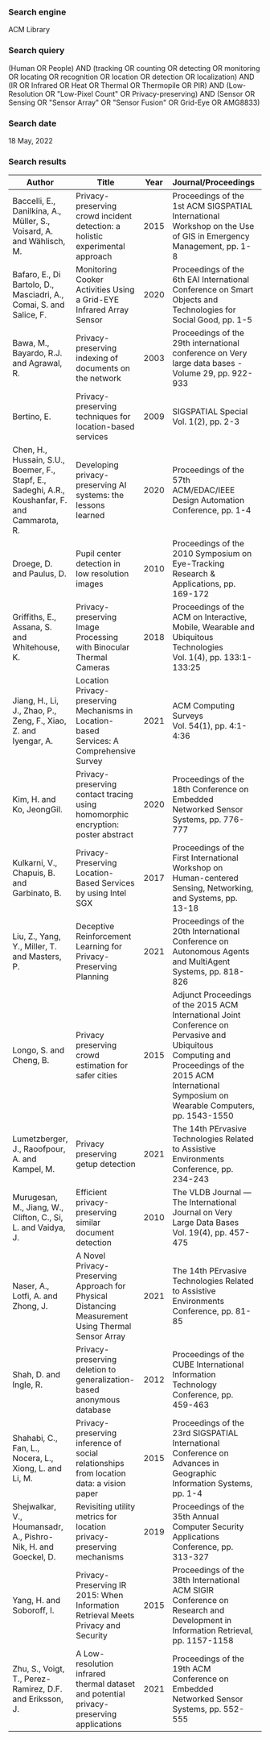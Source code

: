 ### Search engine
ACM Library
### Search quiery
(Human OR People) AND (tracking OR counting OR detecting OR monitoring OR locating OR recognition OR location OR detection OR localization) AND (IR OR Infrared OR Heat OR Thermal OR Thermopile OR PIR) AND (Low-Resolution OR "Low-Pixel Count" OR Privacy-preserving) AND (Sensor OR Sensing OR "Sensor Array" OR "Sensor Fusion" OR Grid-Eye OR AMG8833)
### Search date
18 May, 2022
### Search results
| Author | Title | Year | Journal/Proceedings | Reftype | DOI/URL |
| --- | --- | --- | --- | --- | --- |
| Baccelli, E., Danilkina, A., Müller, S., Voisard, A. and Wählisch, M. | Privacy-preserving crowd incident detection: a holistic experimental approach | 2015 | Proceedings of the 1st ACM SIGSPATIAL International Workshop on the Use of GIS in Emergency Management, pp. 1-8 | inproceedings | [DOI](https://doi.org/10.1145/2835596.2835603) [URL](https://doi.org/10.1145/2835596.2835603) |
| Bafaro, E., Di Bartolo, D., Masciadri, A., Comai, S. and Salice, F. | Monitoring Cooker Activities Using a Grid-EYE Infrared Array Sensor | 2020 | Proceedings of the 6th EAI International Conference on Smart Objects and Technologies for Social Good, pp. 1-5 | inproceedings | [DOI](https://doi.org/10.1145/3411170.3411245) [URL](https://doi.org/10.1145/3411170.3411245) |
| Bawa, M., Bayardo, R.J. and Agrawal, R. | Privacy-preserving indexing of documents on the network | 2003 | Proceedings of the 29th international conference on Very large data bases - Volume 29, pp. 922-933 | inproceedings |   [URL](https://dl.acm.org/doi/10.5555/1315451.1315530)   |
| Bertino, E. | Privacy-preserving techniques for location-based services | 2009 | SIGSPATIAL Special  <br>Vol. 1(2), pp. 2-3 | article | [DOI](https://doi.org/10.1145/1567253.1567254) [URL](https://doi.org/10.1145/1567253.1567254) |
| Chen, H., Hussain, S.U., Boemer, F., Stapf, E., Sadeghi, A.R., Koushanfar, F. and Cammarota, R. | Developing privacy-preserving AI systems: the lessons learned | 2020 | Proceedings of the 57th ACM/EDAC/IEEE Design Automation Conference, pp. 1-4 | inproceedings |  [URL](https://dl.acm.org/doi/abs/10.5555/3437539.3437550)   |
| Droege, D. and Paulus, D. | Pupil center detection in low resolution images | 2010 | Proceedings of the 2010 Symposium on Eye-Tracking Research & Applications, pp. 169-172 | inproceedings | [DOI](https://doi.org/10.1145/1743666.1743708) [URL](https://doi.org/10.1145/1743666.1743708) |
| Griffiths, E., Assana, S. and Whitehouse, K. | Privacy-preserving Image Processing with Binocular Thermal Cameras | 2018 | Proceedings of the ACM on Interactive, Mobile, Wearable and Ubiquitous Technologies  <br>Vol. 1(4), pp. 133:1-133:25 | article | [DOI](https://doi.org/10.1145/3161198) [URL](https://doi.org/10.1145/3161198) |
| Jiang, H., Li, J., Zhao, P., Zeng, F., Xiao, Z. and Iyengar, A. | Location Privacy-preserving Mechanisms in Location-based Services: A Comprehensive Survey | 2021 | ACM Computing Surveys  <br>Vol. 54(1), pp. 4:1-4:36 | article | [DOI](https://doi.org/10.1145/3423165) [URL](https://doi.org/10.1145/3423165) |
| Kim, H. and Ko, JeongGil. | Privacy-preserving contact tracing using homomorphic encryption: poster abstract | 2020 | Proceedings of the 18th Conference on Embedded Networked Sensor Systems, pp. 776-777 | incollection | [URL](https://doi.org/10.1145/3384419.3430596) |
| Kulkarni, V., Chapuis, B. and Garbinato, B. | Privacy-Preserving Location-Based Services by using Intel SGX | 2017 | Proceedings of the First International Workshop on Human-centered Sensing, Networking, and Systems, pp. 13-18 | inproceedings | [DOI](https://doi.org/10.1145/3144730.3144739) [URL](https://doi.org/10.1145/3144730.3144739) |
| Liu, Z., Yang, Y., Miller, T. and Masters, P. | Deceptive Reinforcement Learning for Privacy-Preserving Planning | 2021 | Proceedings of the 20th International Conference on Autonomous Agents and MultiAgent Systems, pp. 818-826 | inproceedings |  [URL](https://dl.acm.org/doi/10.5555/3463952.3464050)   |
| Longo, S. and Cheng, B. | Privacy preserving crowd estimation for safer cities | 2015 | Adjunct Proceedings of the 2015 ACM International Joint Conference on Pervasive and Ubiquitous Computing and Proceedings of the 2015 ACM International Symposium on Wearable Computers, pp. 1543-1550 | inproceedings | [DOI](https://doi.org/10.1145/2800835.2801631) [URL](https://doi.org/10.1145/2800835.2801631) |
| Lumetzberger, J., Raoofpour, A. and Kampel, M. | Privacy preserving getup detection | 2021 | The 14th PErvasive Technologies Related to Assistive Environments Conference, pp. 234-243 | inproceedings | [DOI](https://doi.org/10.1145/3453892.3453905) [URL](https://doi.org/10.1145/3453892.3453905) |
| Murugesan, M., Jiang, W., Clifton, C., Si, L. and Vaidya, J. | Efficient privacy-preserving similar document detection | 2010 | The VLDB Journal — The International Journal on Very Large Data Bases  <br>Vol. 19(4), pp. 457-475 | article | [DOI](https://doi.org/10.1007/s00778-009-0175-9) [URL](https://doi.org/10.1007/s00778-009-0175-9) |
| Naser, A., Lotfi, A. and Zhong, J. | A Novel Privacy-Preserving Approach for Physical Distancing Measurement Using Thermal Sensor Array | 2021 | The 14th PErvasive Technologies Related to Assistive Environments Conference, pp. 81-85 | inproceedings | [DOI](https://doi.org/10.1145/3453892.3453903) [URL](https://doi.org/10.1145/3453892.3453903) |
| Shah, D. and Ingle, R. | Privacy-preserving deletion to generalization-based anonymous database | 2012 | Proceedings of the CUBE International Information Technology Conference, pp. 459-463 | inproceedings | [DOI](https://doi.org/10.1145/2381716.2381803) [URL](https://doi.org/10.1145/2381716.2381803) |
| Shahabi, C., Fan, L., Nocera, L., Xiong, L. and Li, M. | Privacy-preserving inference of social relationships from location data: a vision paper | 2015 | Proceedings of the 23rd SIGSPATIAL International Conference on Advances in Geographic Information Systems, pp. 1-4 | inproceedings | [DOI](https://doi.org/10.1145/2820783.2820880) [URL](https://doi.org/10.1145/2820783.2820880) |
| Shejwalkar, V., Houmansadr, A., Pishro-Nik, H. and Goeckel, D. | Revisiting utility metrics for location privacy-preserving mechanisms | 2019 | Proceedings of the 35th Annual Computer Security Applications Conference, pp. 313-327 | inproceedings | [DOI](https://doi.org/10.1145/3359789.3359829) [URL](https://doi.org/10.1145/3359789.3359829) |
| Yang, H. and Soboroff, I. | Privacy-Preserving IR 2015: When Information Retrieval Meets Privacy and Security | 2015 | Proceedings of the 38th International ACM SIGIR Conference on Research and Development in Information Retrieval, pp. 1157-1158 | inproceedings | [DOI](https://doi.org/10.1145/2766462.2767857) [URL](https://doi.org/10.1145/2766462.2767857) |
| Zhu, S., Voigt, T., Perez-Ramirez, D.F. and Eriksson, J. | A Low-resolution infrared thermal dataset and potential privacy-preserving applications | 2021 | Proceedings of the 19th ACM Conference on Embedded Networked Sensor Systems, pp. 552-555 | inproceedings | [DOI](https://doi.org/10.1145/3485730.3493692) [URL](https://doi.org/10.1145/3485730.3493692) |

